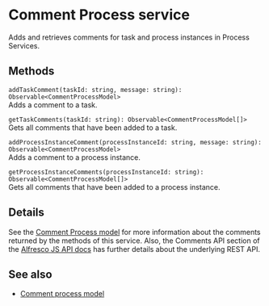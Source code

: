 # Comment Process service

Adds and retrieves comments for task and process instances in Process Services.

## Methods

`addTaskComment(taskId: string, message: string): Observable<CommentProcessModel>`<br/>
Adds a comment to a task.

`getTaskComments(taskId: string): Observable<CommentProcessModel[]>`<br/>
Gets all comments that have been added to a task.

`addProcessInstanceComment(processInstanceId: string, message: string): Observable<CommentProcessModel>`<br/>
Adds a comment to a process instance.

`getProcessInstanceComments(processInstanceId: string): Observable<CommentProcessModel[]>`<br/>
Gets all comments that have been added to a process instance.

## Details

See the [Comment Process model](comment-process.model.md) for more information about the
comments returned by the methods of this service. Also, the Comments API section of the
[Alfresco JS API docs](https://github.com/Alfresco/alfresco-js-api/tree/master/src/alfresco-activiti-rest-api)
has further details about the underlying REST API.

## See also

-   [Comment process model](comment-process.model.md)
